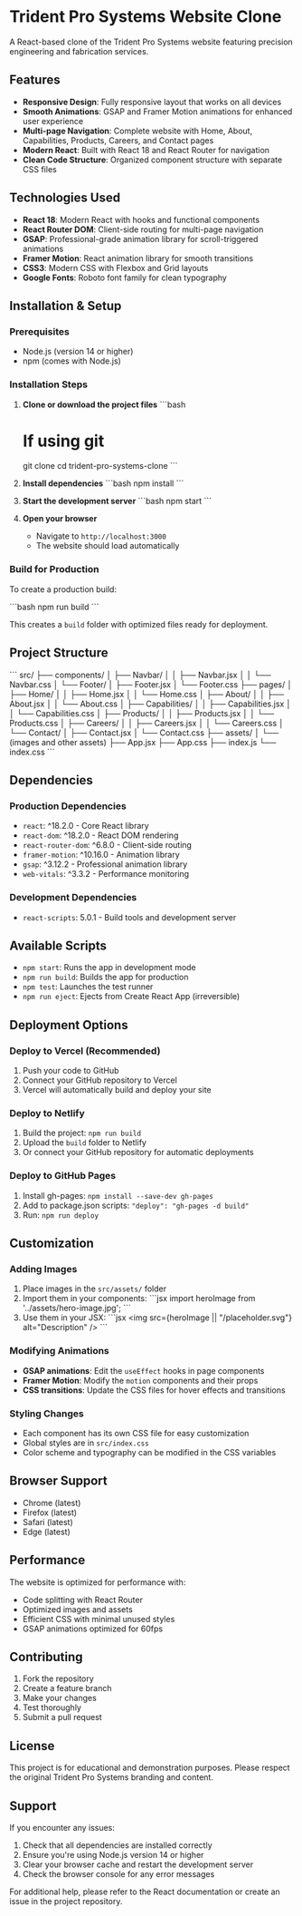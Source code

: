 # Trident Pro Systems Website Clone

A React-based clone of the Trident Pro Systems website featuring precision engineering and fabrication services.

## Features

- **Responsive Design**: Fully responsive layout that works on all devices
- **Smooth Animations**: GSAP and Framer Motion animations for enhanced user experience
- **Multi-page Navigation**: Complete website with Home, About, Capabilities, Products, Careers, and Contact pages
- **Modern React**: Built with React 18 and React Router for navigation
- **Clean Code Structure**: Organized component structure with separate CSS files

## Technologies Used

- **React 18**: Modern React with hooks and functional components
- **React Router DOM**: Client-side routing for multi-page navigation
- **GSAP**: Professional-grade animation library for scroll-triggered animations
- **Framer Motion**: React animation library for smooth transitions
- **CSS3**: Modern CSS with Flexbox and Grid layouts
- **Google Fonts**: Roboto font family for clean typography

## Installation & Setup

### Prerequisites

- Node.js (version 14 or higher)
- npm (comes with Node.js)

### Installation Steps

1. **Clone or download the project files**
   \`\`\`bash
   # If using git
   git clone <repository-url>
   cd trident-pro-systems-clone
   \`\`\`

2. **Install dependencies**
   \`\`\`bash
   npm install
   \`\`\`

3. **Start the development server**
   \`\`\`bash
   npm start
   \`\`\`

4. **Open your browser**
   - Navigate to `http://localhost:3000`
   - The website should load automatically

### Build for Production

To create a production build:

\`\`\`bash
npm run build
\`\`\`

This creates a `build` folder with optimized files ready for deployment.

## Project Structure

\`\`\`
src/
├── components/
│   ├── Navbar/
│   │   ├── Navbar.jsx
│   │   └── Navbar.css
│   └── Footer/
│       ├── Footer.jsx
│       └── Footer.css
├── pages/
│   ├── Home/
│   │   ├── Home.jsx
│   │   └── Home.css
│   ├── About/
│   │   ├── About.jsx
│   │   └── About.css
│   ├── Capabilities/
│   │   ├── Capabilities.jsx
│   │   └── Capabilities.css
│   ├── Products/
│   │   ├── Products.jsx
│   │   └── Products.css
│   ├── Careers/
│   │   ├── Careers.jsx
│   │   └── Careers.css
│   └── Contact/
│       ├── Contact.jsx
│       └── Contact.css
├── assets/
│   └── (images and other assets)
├── App.jsx
├── App.css
├── index.js
└── index.css
\`\`\`

## Dependencies

### Production Dependencies

- `react`: ^18.2.0 - Core React library
- `react-dom`: ^18.2.0 - React DOM rendering
- `react-router-dom`: ^6.8.0 - Client-side routing
- `framer-motion`: ^10.16.0 - Animation library
- `gsap`: ^3.12.2 - Professional animation library
- `web-vitals`: ^3.3.2 - Performance monitoring

### Development Dependencies

- `react-scripts`: 5.0.1 - Build tools and development server

## Available Scripts

- `npm start`: Runs the app in development mode
- `npm run build`: Builds the app for production
- `npm test`: Launches the test runner
- `npm run eject`: Ejects from Create React App (irreversible)

## Deployment Options

### Deploy to Vercel (Recommended)

1. Push your code to GitHub
2. Connect your GitHub repository to Vercel
3. Vercel will automatically build and deploy your site

### Deploy to Netlify

1. Build the project: `npm run build`
2. Upload the `build` folder to Netlify
3. Or connect your GitHub repository for automatic deployments

### Deploy to GitHub Pages

1. Install gh-pages: `npm install --save-dev gh-pages`
2. Add to package.json scripts: `"deploy": "gh-pages -d build"`
3. Run: `npm run deploy`

## Customization

### Adding Images

1. Place images in the `src/assets/` folder
2. Import them in your components:
   \`\`\`jsx
   import heroImage from '../assets/hero-image.jpg';
   \`\`\`
3. Use them in your JSX:
   \`\`\`jsx
   <img src={heroImage || "/placeholder.svg"} alt="Description" />
   \`\`\`

### Modifying Animations

- **GSAP animations**: Edit the `useEffect` hooks in page components
- **Framer Motion**: Modify the `motion` components and their props
- **CSS transitions**: Update the CSS files for hover effects and transitions

### Styling Changes

- Each component has its own CSS file for easy customization
- Global styles are in `src/index.css`
- Color scheme and typography can be modified in the CSS variables

## Browser Support

- Chrome (latest)
- Firefox (latest)
- Safari (latest)
- Edge (latest)

## Performance

The website is optimized for performance with:
- Code splitting with React Router
- Optimized images and assets
- Efficient CSS with minimal unused styles
- GSAP animations optimized for 60fps

## Contributing

1. Fork the repository
2. Create a feature branch
3. Make your changes
4. Test thoroughly
5. Submit a pull request

## License

This project is for educational and demonstration purposes. Please respect the original Trident Pro Systems branding and content.

## Support

If you encounter any issues:

1. Check that all dependencies are installed correctly
2. Ensure you're using Node.js version 14 or higher
3. Clear your browser cache and restart the development server
4. Check the browser console for any error messages

For additional help, please refer to the React documentation or create an issue in the project repository.
